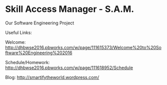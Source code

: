 # Skill Access Manager - S.A.M.

Our Software Engineering Project

Useful Links:

Welcome: http://dhbwse2016.pbworks.com/w/page/111615373/Welcome%20to%20Software%20Engineering%202016

Schedule/Homework: http://dhbwse2016.pbworks.com/w/page/111618952/Schedule

Blog: http://smartifytheworld.wordpress.com/
